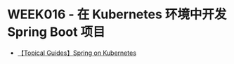 # WEEK016 - 在 Kubernetes 环境中开发 Spring Boot 项目

* [【Topical Guides】Spring on Kubernetes](https://spring.io/guides/topicals/spring-on-kubernetes/)
